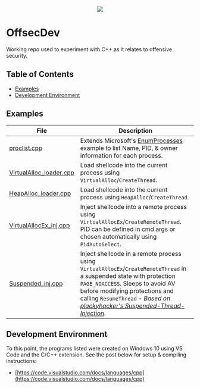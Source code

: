 <p align="center">
  <img src="https://user-images.githubusercontent.com/13889819/136234601-95d9e6e5-0353-49fb-9e0b-205359635700.png">
</p>
  
# OffsecDev
Working repo used to experiment with C++ as it relates to offensive security.

## Table of Contents
  * [Examples](#examples)
  * [Development Environment](#development-environment)

## Examples
| File | Description |
| ---- | ----------- |
| [proclist.cpp](process_explorer/proclist.cpp) | Extends Microsoft's [EnumProcesses](https://docs.microsoft.com/en-us/windows/win32/psapi/enumerating-all-processes) example to list Name, PID, & owner information for each process. |
| [VirtualAlloc_loader.cpp](shellcode_injection/VirtualAlloc_loader.cpp) | Load shellcode into the current process using ```VirtualAlloc```/```CreateThread```.|
| [HeapAlloc_loader.cpp](shellcode_injection/HeapAlloc_loader.cpp) | Load shellcode into the current process using ```HeapAlloc```/```CreateThread```. |
| [VirtualAllocEx_inj.cpp](shellcode_injection/VirtualAllocEx_inj.cpp) | Inject shellcode into a remote process using ```VirtualAllocEx```/```CreateRemoteThread```. PID can be defined in cmd args or chosen automatically using ```PidAutoSelect```. |
| [Suspended_inj.cpp](shellcode_injection/Suspended_inj.cpp) | Inject shellcode in a remote process using ```VirtualAllocEx```/```CreateRemoteThread``` in a suspended state with protection ```PAGE_NOACCESS```. Sleeps to avoid AV before modifying protections and calling ```ResumeThread``` - *Based on [plackyhacker's Suspended-Thread-Injection](https://github.com/plackyhacker/Suspended-Thread-Injection)*.|




## Development Environment
To this point, the programs listed were created on Windows 10 using VS Code and the C/C++ extension. See the post below for setup & compiling instructions:
* [https://code.visualstudio.com/docs/languages/cpp](https://code.visualstudio.com/docs/languages/cpp)

